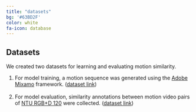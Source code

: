 ```yaml
---
title: "datasets"
bg: '#63BD2F'
color: white
fa-icon: database
---
```


## Datasets
We created two datasets for learning and evaluating motion similarity.

1. For model training, a motion sequence was generated using the [Adobe Mixamo](www.mixamo.com) framework. ([dataset link](https://github.com/chico2121/SARA_Dataset))
<br/><br/>
2. For model evaluation, similarity annotations between motion video pairs of [NTU RGB+D 120](https://arxiv.org/abs/1905.04757) were collected. ([dataset link](https://github.com/SukhyunCho/NTU_motion_sim_annotations))
<br/><br/>


